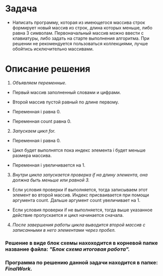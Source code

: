 # **Задача**
* Написать программу, которая из имеющегося массива строк формирует новый массив из строк, длина которых меньше, либо равна 3 символам. Первоначальный массив можно ввести с клавиатуры, либо задать на старте выполнения алгоритма. При решении не рекомендуется пользоваться коллекциями, лучше обойтись исключительно массивами.

# **Описание решения**

1. *Объявляем переменные.*
* Первый массив заполненный словами и цифрами.

* Второй массив пустой равный по длине первому.

* Переменная i равна 0.

* Переменная count равна 0.

2. *Запускаем цикл for.*
* Переменная i равна 0.

* Цикл будет выполнятся пока индекс элемента i 
будет меньше размера массива.
* Переменная i увеличивается на 1.

3. *Внутри цикла запускается проверка if на длину элемента, она должна быть меньше или равной 3.*
* Если условия проверки if выполняется, тогда записываем этот элемент во второй массив. Индекс присваивается при помощи аргумента count. Дальше аргумент count увеличивает на 1.

* Если условия проверки if не выполняется, тогда выше указанное действие пропускается и цикл начинается сначала.
4. *После завершения работы цикла выводится второй массив с записанными в него элементами через пробел.* 

### **Решение в виде блок схемы нахоходится в корневой папке название файла:** *"Блок схема итоговая работа".*
### **Программа по решению данной задачи находится в папке:** *FinalWork.*